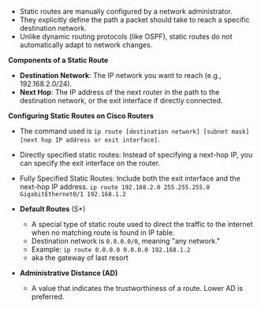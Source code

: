 
- Static routes are manually configured by a network administrator.
- They explicitly define the path a packet should take to reach a specific destination network.
- Unlike dynamic routing protocols (like OSPF), static routes do not automatically adapt to network changes.

**Components of a Static Route**

- **Destination Network**: The IP network you want to reach (e.g., 192.168.2.0/24).
- **Next Hop**: The IP address of the next router in the path to the destination network, or the exit interface if directly connected.

**Configuring Static Routes on Cisco Routers**

- The command used is `ip route [destination network] [subnet mask] [next hop IP address or exit interface]`.
- Directly specified static routes: Instead of specifying a next-hop IP, you can specify the exit interface on the router.
- Fully Specified Static Routes: Include both the exit interface and the next-hop IP address. 
  `ip route 192.168.2.0 255.255.255.0 GigabitEthernet0/1 192.168.1.2`

- **Default Routes** (S*)
    - A special type of static route used to direct the traffic to the internet when no matching route is found in IP table.
    - Destination network is `0.0.0.0/0`, meaning "any network."
    - Example: `ip route 0.0.0.0 0.0.0.0 192.168.1.2`
    - aka the gateway of last resort

- **Administrative Distance (AD)**
    - A value that indicates the trustworthiness of a route. Lower AD is preferred.

